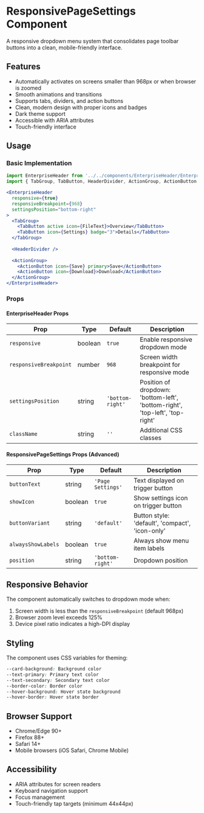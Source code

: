 # ResponsivePageSettings Component

A responsive dropdown menu system that consolidates page toolbar buttons into a clean, mobile-friendly interface.

## Features

- Automatically activates on screens smaller than 968px or when browser is zoomed
- Smooth animations and transitions
- Supports tabs, dividers, and action buttons
- Clean, modern design with proper icons and badges
- Dark theme support
- Accessible with ARIA attributes
- Touch-friendly interface

## Usage

### Basic Implementation

```jsx
import EnterpriseHeader from '../../components/EnterpriseHeader/EnterpriseHeader';
import { TabGroup, TabButton, HeaderDivider, ActionGroup, ActionButton } from '../../components/EnterpriseHeader/EnterpriseHeader';

<EnterpriseHeader 
  responsive={true}
  responsiveBreakpoint={968}
  settingsPosition="bottom-right"
>
  <TabGroup>
    <TabButton active icon={FileText}>Overview</TabButton>
    <TabButton icon={Settings} badge="3">Details</TabButton>
  </TabGroup>
  
  <HeaderDivider />
  
  <ActionGroup>
    <ActionButton icon={Save} primary>Save</ActionButton>
    <ActionButton icon={Download}>Download</ActionButton>
  </ActionGroup>
</EnterpriseHeader>
```

### Props

#### EnterpriseHeader Props

| Prop | Type | Default | Description |
|------|------|---------|-------------|
| `responsive` | boolean | `true` | Enable responsive dropdown mode |
| `responsiveBreakpoint` | number | `968` | Screen width breakpoint for responsive mode |
| `settingsPosition` | string | `'bottom-right'` | Position of dropdown: 'bottom-left', 'bottom-right', 'top-left', 'top-right' |
| `className` | string | `''` | Additional CSS classes |

#### ResponsivePageSettings Props (Advanced)

| Prop | Type | Default | Description |
|------|------|---------|-------------|
| `buttonText` | string | `'Page Settings'` | Text displayed on trigger button |
| `showIcon` | boolean | `true` | Show settings icon on trigger button |
| `buttonVariant` | string | `'default'` | Button style: 'default', 'compact', 'icon-only' |
| `alwaysShowLabels` | boolean | `true` | Always show menu item labels |
| `position` | string | `'bottom-right'` | Dropdown position |

## Responsive Behavior

The component automatically switches to dropdown mode when:

1. Screen width is less than the `responsiveBreakpoint` (default 968px)
2. Browser zoom level exceeds 125%
3. Device pixel ratio indicates a high-DPI display

## Styling

The component uses CSS variables for theming:

```css
--card-background: Background color
--text-primary: Primary text color
--text-secondary: Secondary text color
--border-color: Border color
--hover-background: Hover state background
--hover-border: Hover state border
```

## Browser Support

- Chrome/Edge 90+
- Firefox 88+
- Safari 14+
- Mobile browsers (iOS Safari, Chrome Mobile)

## Accessibility

- ARIA attributes for screen readers
- Keyboard navigation support
- Focus management
- Touch-friendly tap targets (minimum 44x44px)